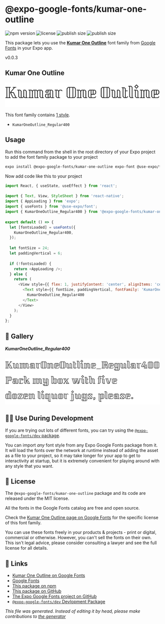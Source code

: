 # @expo-google-fonts/kumar-one-outline

![npm version](https://flat.badgen.net/npm/v/@expo-google-fonts/kumar-one-outline)
![license](https://flat.badgen.net/github/license/expo/google-fonts)
![publish size](https://flat.badgen.net/packagephobia/install/@expo-google-fonts/kumar-one-outline)
![publish size](https://flat.badgen.net/packagephobia/publish/@expo-google-fonts/kumar-one-outline)

This package lets you use the [**Kumar One Outline**](https://fonts.google.com/specimen/Kumar+One+Outline) font family from [Google Fonts](https://fonts.google.com/) in your Expo app.

v0.0.3

## Kumar One Outline

![Kumar One Outline](./font-family.png)

This font family contains [1 style](#gallery).

- `KumarOneOutline_Regular400`

## Usage

Run this command from the shell in the root directory of your Expo project to add the font family package to your project
```sh
expo install @expo-google-fonts/kumar-one-outline expo-font @use-expo/font
```

Now add code like this to your project
```js
import React, { useState, useEffect } from 'react';

import { Text, View, StyleSheet } from 'react-native';
import { AppLoading } from 'expo';
import { useFonts } from '@use-expo/font';
import { KumarOneOutline_Regular400 } from '@expo-google-fonts/kumar-one-outline';

export default () => {
  let [fontsLoaded] = useFonts({
    KumarOneOutline_Regular400,
  });

  let fontSize = 24;
  let paddingVertical = 6;

  if (!fontsLoaded) {
    return <AppLoading />;
  } else {
    return (
      <View style={{ flex: 1, justifyContent: 'center', alignItems: 'center' }}>
        <Text style={{ fontSize, paddingVertical, fontFamily: 'KumarOneOutline_Regular400' }}>
          KumarOneOutline_Regular400
        </Text>
      </View>
    );
  }
};

```

## 🔡 Gallery

##### KumarOneOutline_Regular400
![KumarOneOutline_Regular400](./b69d95adfdc90ffb8852e1828c7d227219b5374737613f23a88cfbb02439e915.ttf.png)


## 👩‍💻 Use During Development

If you are trying out lots of different fonts, you can try using the [`@expo-google-fonts/dev` package](https://github.com/expo/google-fonts/tree/master/font-packages/dev#readme).

You can import *any* font style from any Expo Google Fonts package from it. It will load the fonts
over the network at runtime instead of adding the asset as a file to your project, so it may take longer
for your app to get to interactivity at startup, but it is extremely convenient
for playing around with any style that you want.

## 📖 License

The `@expo-google-fonts/kumar-one-outline` package and its code are released under the MIT license.

All the fonts in the Google Fonts catalog are free and open source.

Check the [Kumar One Outline page on Google Fonts](https://fonts.google.com/specimen/Kumar+One+Outline) for the specific license of this font family.

You can use these fonts freely in your products & projects - print or digital, commercial or otherwise. However, you can't sell the fonts on their own. This isn't legal advice, please consider consulting a lawyer and see the full license for all details.

## 🔗 Links

- [Kumar One Outline on Google Fonts](https://fonts.google.com/specimen/Kumar+One+Outline)
- [Google Fonts](https://fonts.google.com/)
- [This package on npm](https://www.npmjs.com/package/@expo-google-fonts/kumar-one-outline)
- [This package on GitHub](https://github.com/expo/google-fonts/tree/master/font-packages/kumar-one-outline)
- [The Expo Google Fonts project on GitHub](https://github.com/expo/google-fonts)
- [`@expo-google-fonts/dev` Devlopment Package](https://github.com/expo/google-fonts/tree/master/font-packages/dev)


*This file was generated. Instead of editing it by head, please make contributions to [the generator](https://github.com/expo/google-fonts/tree/master/packages/generator)*
